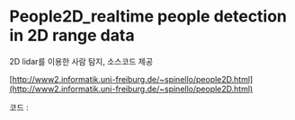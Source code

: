 # People2D\_realtime people detection in 2D range data

2D lidar를 이용한 사람 탐지, 소스코드 제공

[http://www2.informatik.uni-freiburg.de/~spinello/people2D.html](http://www2.informatik.uni-freiburg.de/~spinello/people2D.html)

코드 :

